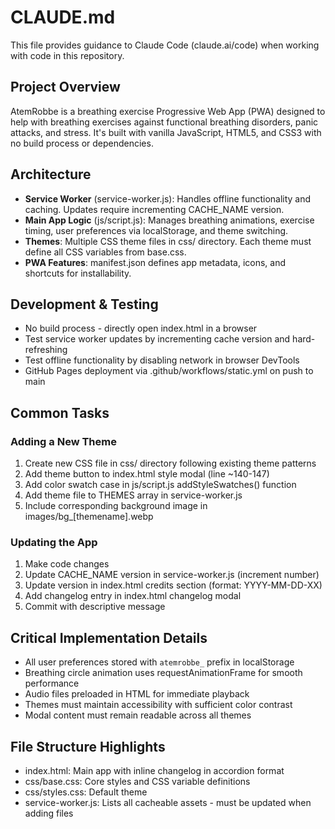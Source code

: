 # CLAUDE.md

This file provides guidance to Claude Code (claude.ai/code) when working with code in this repository.

## Project Overview
AtemRobbe is a breathing exercise Progressive Web App (PWA) designed to help with breathing exercises against functional breathing disorders, panic attacks, and stress. It's built with vanilla JavaScript, HTML5, and CSS3 with no build process or dependencies.

## Architecture
- **Service Worker** (service-worker.js): Handles offline functionality and caching. Updates require incrementing CACHE_NAME version.
- **Main App Logic** (js/script.js): Manages breathing animations, exercise timing, user preferences via localStorage, and theme switching.
- **Themes**: Multiple CSS theme files in css/ directory. Each theme must define all CSS variables from base.css.
- **PWA Features**: manifest.json defines app metadata, icons, and shortcuts for installability.

## Development & Testing
- No build process - directly open index.html in a browser
- Test service worker updates by incrementing cache version and hard-refreshing
- Test offline functionality by disabling network in browser DevTools
- GitHub Pages deployment via .github/workflows/static.yml on push to main

## Common Tasks

### Adding a New Theme
1. Create new CSS file in css/ directory following existing theme patterns
2. Add theme button to index.html style modal (line ~140-147)
3. Add color swatch case in js/script.js addStyleSwatches() function
4. Add theme file to THEMES array in service-worker.js
5. Include corresponding background image in images/bg_[themename].webp

### Updating the App
1. Make code changes
2. Update CACHE_NAME version in service-worker.js (increment number)
3. Update version in index.html credits section (format: YYYY-MM-DD-XX)
4. Add changelog entry in index.html changelog modal
5. Commit with descriptive message

## Critical Implementation Details
- All user preferences stored with `atemrobbe_` prefix in localStorage
- Breathing circle animation uses requestAnimationFrame for smooth performance
- Audio files preloaded in HTML for immediate playback
- Themes must maintain accessibility with sufficient color contrast
- Modal content must remain readable across all themes

## File Structure Highlights
- index.html: Main app with inline changelog in accordion format
- css/base.css: Core styles and CSS variable definitions
- css/styles.css: Default theme
- service-worker.js: Lists all cacheable assets - must be updated when adding files